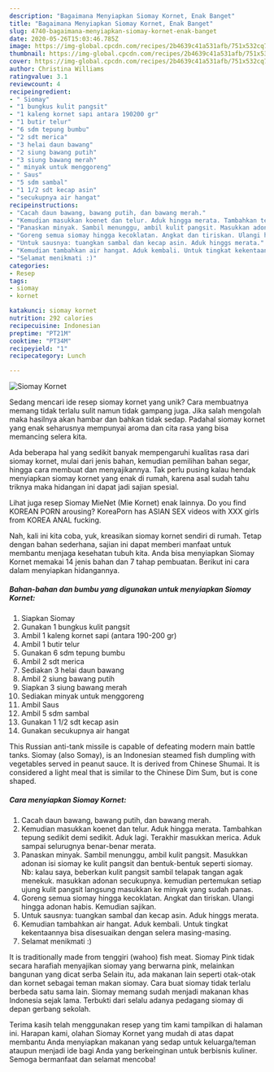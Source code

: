 ```yaml
---
description: "Bagaimana Menyiapkan Siomay Kornet, Enak Banget"
title: "Bagaimana Menyiapkan Siomay Kornet, Enak Banget"
slug: 4740-bagaimana-menyiapkan-siomay-kornet-enak-banget
date: 2020-05-26T15:03:46.785Z
image: https://img-global.cpcdn.com/recipes/2b4639c41a531afb/751x532cq70/siomay-kornet-foto-resep-utama.jpg
thumbnail: https://img-global.cpcdn.com/recipes/2b4639c41a531afb/751x532cq70/siomay-kornet-foto-resep-utama.jpg
cover: https://img-global.cpcdn.com/recipes/2b4639c41a531afb/751x532cq70/siomay-kornet-foto-resep-utama.jpg
author: Christina Williams
ratingvalue: 3.1
reviewcount: 4
recipeingredient:
- " Siomay"
- "1 bungkus kulit pangsit"
- "1 kaleng kornet sapi antara 190200 gr"
- "1 butir telur"
- "6 sdm tepung bumbu"
- "2 sdt merica"
- "3 helai daun bawang"
- "2 siung bawang putih"
- "3 siung bawang merah"
- " minyak untuk menggoreng"
- " Saus"
- "5 sdm sambal"
- "1 1/2 sdt kecap asin"
- "secukupnya air hangat"
recipeinstructions:
- "Cacah daun bawang, bawang putih, dan bawang merah."
- "Kemudian masukkan koenet dan telur. Aduk hingga merata. Tambahkan tepung sedikit demi sedikit. Aduk lagi. Terakhir masukkan merica. Aduk sampai selurugnya benar-benar merata."
- "Panaskan minyak. Sambil menunggu, ambil kulit pangsit. Masukkan adonan isi siomay ke kulit pangsit dan bentuk-bentuk seperti siomay. Nb: kalau saya, beberkan kulit pangsit sambil telapak tangan agak menekuk. masukkan adonan secukupnya. kemudian pertemukan setiap ujung kulit pangsit langsung masukkan ke minyak yang sudah panas."
- "Goreng semua siomay hingga kecoklatan. Angkat dan tiriskan. Ulangi hingga adonan habis. Kemudian sajikan."
- "Untuk sausnya: tuangkan sambal dan kecap asin. Aduk hinggs merata."
- "Kemudian tambahkan air hangat. Aduk kembali. Untuk tingkat kekentaannya bisa disesuaikan dengan selera masing-masing."
- "Selamat menikmati :)"
categories:
- Resep
tags:
- siomay
- kornet

katakunci: siomay kornet 
nutrition: 292 calories
recipecuisine: Indonesian
preptime: "PT21M"
cooktime: "PT34M"
recipeyield: "1"
recipecategory: Lunch

---
```



![Siomay Kornet](https://img-global.cpcdn.com/recipes/2b4639c41a531afb/751x532cq70/siomay-kornet-foto-resep-utama.jpg)

Sedang mencari ide resep siomay kornet yang unik? Cara membuatnya memang tidak terlalu sulit namun tidak gampang juga. Jika salah mengolah maka hasilnya akan hambar dan bahkan tidak sedap. Padahal siomay kornet yang enak seharusnya mempunyai aroma dan cita rasa yang bisa memancing selera kita.

Ada beberapa hal yang sedikit banyak mempengaruhi kualitas rasa dari siomay kornet, mulai dari jenis bahan, kemudian pemilihan bahan segar, hingga cara membuat dan menyajikannya. Tak perlu pusing kalau hendak menyiapkan siomay kornet yang enak di rumah, karena asal sudah tahu triknya maka hidangan ini dapat jadi sajian spesial.

Lihat juga resep Siomay MieNet (Mie Kornet) enak lainnya. Do you find KOREAN PORN arousing? KoreaPorn has ASIAN SEX videos with XXX girls from KOREA ANAL fucking.


Nah, kali ini kita coba, yuk, kreasikan siomay kornet sendiri di rumah. Tetap dengan bahan sederhana, sajian ini dapat memberi manfaat untuk membantu menjaga kesehatan tubuh kita. Anda bisa menyiapkan Siomay Kornet memakai 14 jenis bahan dan 7 tahap pembuatan. Berikut ini cara dalam menyiapkan hidangannya.

<!--inarticleads1-->

##### Bahan-bahan dan bumbu yang digunakan untuk menyiapkan Siomay Kornet:

1. Siapkan  Siomay
1. Gunakan 1 bungkus kulit pangsit
1. Ambil 1 kaleng kornet sapi (antara 190-200 gr)
1. Ambil 1 butir telur
1. Gunakan 6 sdm tepung bumbu
1. Ambil 2 sdt merica
1. Sediakan 3 helai daun bawang
1. Ambil 2 siung bawang putih
1. Siapkan 3 siung bawang merah
1. Sediakan  minyak untuk menggoreng
1. Ambil  Saus
1. Ambil 5 sdm sambal
1. Gunakan 1 1/2 sdt kecap asin
1. Gunakan secukupnya air hangat


This Russian anti-tank missile is capable of defeating modern main battle tanks. Siomay (also Somay), is an Indonesian steamed fish dumpling with vegetables served in peanut sauce. It is derived from Chinese Shumai. It is considered a light meal that is similar to the Chinese Dim Sum, but is cone shaped. 

<!--inarticleads2-->

##### Cara menyiapkan Siomay Kornet:

1. Cacah daun bawang, bawang putih, dan bawang merah.
1. Kemudian masukkan koenet dan telur. Aduk hingga merata. Tambahkan tepung sedikit demi sedikit. Aduk lagi. Terakhir masukkan merica. Aduk sampai selurugnya benar-benar merata.
1. Panaskan minyak. Sambil menunggu, ambil kulit pangsit. Masukkan adonan isi siomay ke kulit pangsit dan bentuk-bentuk seperti siomay. Nb: kalau saya, beberkan kulit pangsit sambil telapak tangan agak menekuk. masukkan adonan secukupnya. kemudian pertemukan setiap ujung kulit pangsit langsung masukkan ke minyak yang sudah panas.
1. Goreng semua siomay hingga kecoklatan. Angkat dan tiriskan. Ulangi hingga adonan habis. Kemudian sajikan.
1. Untuk sausnya: tuangkan sambal dan kecap asin. Aduk hinggs merata.
1. Kemudian tambahkan air hangat. Aduk kembali. Untuk tingkat kekentaannya bisa disesuaikan dengan selera masing-masing.
1. Selamat menikmati :)


It is traditionally made from tenggiri (wahoo) fish meat. Siomay Pink tidak secara harafiah menyajikan siomay yang berwarna pink, melainkan bangunan yang dicat serba Selain itu, ada makanan lain seperti otak-otak dan kornet sebagai teman makan siomay. Cara buat siomay tidak terlalu berbeda satu sama lain. Siomay memang sudah menjadi makanan khas Indonesia sejak lama. Terbukti dari selalu adanya pedagang siomay di depan gerbang sekolah. 

Terima kasih telah menggunakan resep yang tim kami tampilkan di halaman ini. Harapan kami, olahan Siomay Kornet yang mudah di atas dapat membantu Anda menyiapkan makanan yang sedap untuk keluarga/teman ataupun menjadi ide bagi Anda yang berkeinginan untuk berbisnis kuliner. Semoga bermanfaat dan selamat mencoba!
